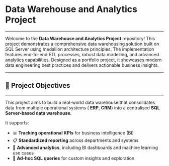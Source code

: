 # Data Warehouse and Analytics Project

---

Welcome to the **Data Warehouse and Analytics Project** repository!  This project demonstrates a comprehensive data warehousing solution built on SQL Server using medallion architecture principles. The implementation features end-to-end ETL processes, robust data modelling, and advanced analytics capabilities. Designed as a portfolio project, it showcases modern data engineering best practices and delivers actionable business insights.

---

## 🎯 Project Objectives

---

This project aims to build a real-world data warehouse that consolidates data from multiple operational systems ( **ERP**, **CRM**) into a centralised **SQL Server-based data warehouse**.

It supports:

- 📊 **Tracking operational KPIs** for business intelligence (BI)
- 📋 **Standardized reporting** across departments and systems
- 🤖 **Advanced analytics**, including BI dashboards and machine learning use cases
- 🧮 **Ad-hoc SQL queries** for custom insights and exploration
